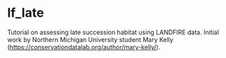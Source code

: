 # lf_late
Tutorial on assessing late succession habitat using LANDFIRE data.  Initial work by Northern Michigan University student Mary Kelly (https://conservationdatalab.org/author/mary-kelly/).  
